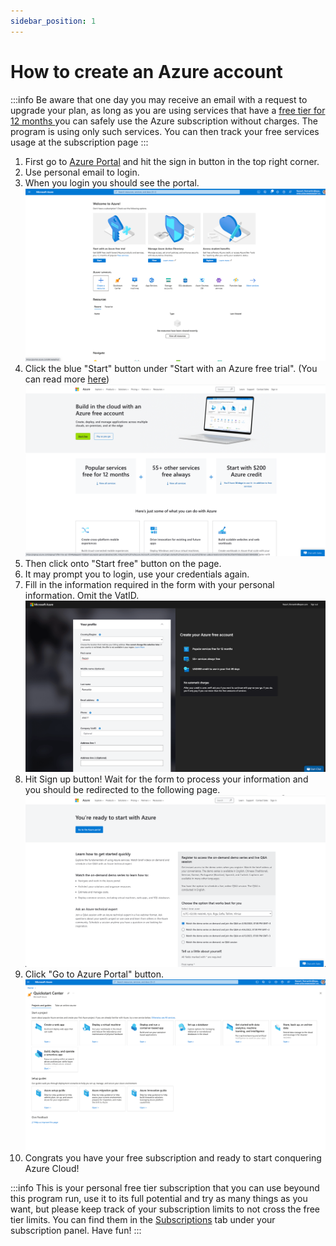 ```yaml
---
sidebar_position: 1
---
```


# How to create an Azure account

:::info
Be aware that one day you may receive an email with a request to upgrade your plan, as long as you are using
services that have a [free tier for 12 months ](https://azure.microsoft.com/en-us/free/#12-months-free)you can safely use the Azure subscription without charges. The program
is using only such services. You can then track your free services usage at the subscription page
:::

1. First go to [Azure Portal](https://azure.microsoft.com/en-us/) and hit the sign in button in the top right corner.
2. Use personal email to login.
3. When you login you should see the portal.
![img.png](assets/portal-starter.png)
4. Click the blue "Start" button under "Start with an Azure free trial". (You can read more [here](https://azure.microsoft.com/en-us/free/))
![img.png](assets/start-free.png)
5. Then click onto "Start free" button on the page.
6. It may prompt you to login, use your credentials again.
7. Fill in the information required in the form with your personal information. Omit the VatID.
![img_1.png](assets/form.png)
8. Hit Sign up button! Wait for the form to process your information and you should be redirected to the following page.
![img_2.png](assets/you-are-ready.png)
9. Click "Go to Azure Portal" button.
![img_3.png](assets/quick-start.png)
10. Congrats you have your free subscription and ready to start conquering Azure Cloud!

:::info
This is your personal free tier subscription that you can use beyound this program run, use it to
its full potential and try as many things as you want, but please keep track of your subscription limits
to not cross the free tier limits. You can find them in the [Subscriptions](https://portal.azure.com/?quickstart=true#view/Microsoft_Azure_Billing/SubscriptionsBlade) tab under your subscription panel.
Have fun!
:::
